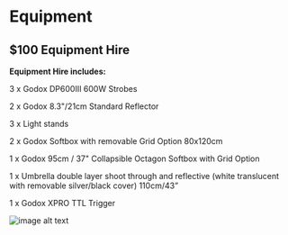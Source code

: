 # Equipment

## $100 Equipment Hire


**Equipment Hire includes:**

3 x Godox DP600III 600W Strobes

2 x Godox 8.3"/21cm Standard Reflector

3 x Light stands

2 x Godox Softbox with removable Grid Option 80x120cm

1 x Godox 95cm / 37" Collapsible Octagon Softbox with Grid Option

1 x Umbrella double layer shoot through and reflective (white translucent
with removable silver/black cover) 110cm/43”

1 x Godox XPRO TTL Trigger

![image alt text](/images/equipment.png)
